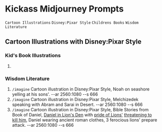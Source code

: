 # Kickass Midjourney Prompts    
`Cartoon Illustrations` `Disney:Pixar Style` `Childrens Books` `Wisdom Literature`    
  
## Cartoon Illustrations with Disney:Pixar Style    
  
### Kid's Book Illustrations    
  1. 

### Wisdom Literature

  1. `/imagine` Cartoon illustration in Disney:Pixar Style, Noah on seashore yelling at his sons'. --ar 2560:1080 --s 666    
  2. `/imagine` Cartoon illustration in Disney:Pixar Style, Melchizedek speaking with Abram and Sarai in Desert. --ar 2560:1080 --s 666    
  3. `/imagine` Cartoon illustration in Disney:Pixar Style, Bible Stories from Book of Daniel, [Daniel in Lion's Den](https://www.midjourney.com/app/jobs/63764c3f-0ecf-44cf-a960-f49fab73edff/ "Big Big Chief Stories") with [pride of Lions'](https://www.midjourney.com/app/jobs/e5de0123-e521-41e5-8cf0-7b328055dd8f/ "Getting a bit Wiley now") [threatening to kill him](https://www.midjourney.com/app/jobs/12fc982e-5e8e-46be-9618-f575ccd7d315/ "Digital Transformernation"), Daniel wearing ancient roman clothes, 3 ferocious lions' prepare attack. --ar 2560:1080 --s 666
